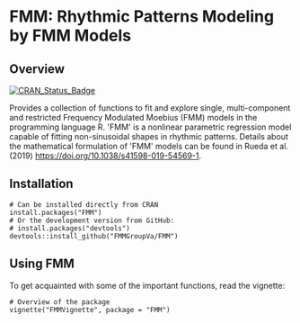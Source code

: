 # FMM: Rhythmic Patterns Modeling by FMM Models

## Overview

[![CRAN_Status_Badge](https://www.r-pkg.org/badges/version/FMM)](https://cran.r-project.org/package=FMM)

Provides a collection of functions to fit and explore single, multi-component and restricted Frequency Modulated Moebius (FMM) models in the programming language R. 'FMM' is a nonlinear parametric regression model capable of fitting non-sinusoidal shapes in rhythmic patterns. Details about the mathematical formulation of 'FMM' models can be found in Rueda et al. (2019) <https://doi.org/10.1038/s41598-019-54569-1>.

## Installation

```
# Can be installed directly from CRAN
install.packages("FMM")
# Or the development version from GitHub:
# install.packages("devtools")
devtools::install_github("FMMGroupVa/FMM")
```

## Using FMM

To get acquainted with some of the important functions, read the vignette:

```
# Overview of the package
vignette("FMMVignette", package = "FMM")
```
